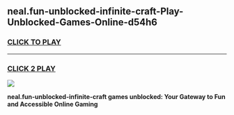 
## neal.fun-unblocked-infinite-craft-Play-Unblocked-Games-Online-d54h6
<h3>
<a href="https://premium76.site?title=neal.fun-unblocked-infinite-craft&ref=25A">CLICK TO PLAY</a></h3>
<hr>

<h3>
<a href="https://premium76.site?title=neal.fun-unblocked-infinite-craft&ref=25A">CLICK 2 PLAY</a>
  
</h3>

<a href="https://premium76.site?title=neal.fun-unblocked-infinite-craft&ref=25A"><img src="https://clearcache.store/games.png"></a>


**neal.fun-unblocked-infinite-craft games unblocked: Your Gateway to Fun and Accessible Online Gaming**
